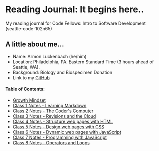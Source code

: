 # Reading Journal: It begins here..
My reading journal for Code Fellows: Intro to Software Development (seattle-code-102n65)

## A little about me...

- Name: Armon Luckenbach (he/him)
- Location: Philadelphia, PA. Eastern Standard Time (3 hours ahead of Seattle, WA). 
- Background: Biology and Biospecimen Donation
- Link to my [GitHub](https://github.com/armonluck)

#### Table of Contents: 

- [Growth Mindset](growthmindset.md)
- [Class 1 Notes - Learning Markdown](class1.md)
- [Class 2 Notes - The Coder's Computer](class2.md)
- [Class 3 Notes - Revisions and the Cloud](class3.md)
- [Class 4 Notes - Structure web pages with HTML](class4.md)
- [Class 5 Notes - Design web pages with CSS](class5.md)
- [Class 6 Notes - Dynamic web pages with JavaScript](class6.md)
- [Class 7 Notes - Programming with JavaScript](class7.md)
- [Class 8 Notes - Operators and Loops](class8.md)

